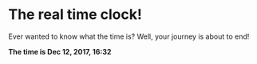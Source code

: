 # The real time clock!

Ever wanted to know what the time is? Well, your journey is about to end!

**The time is Dec 12, 2017, 16:32**